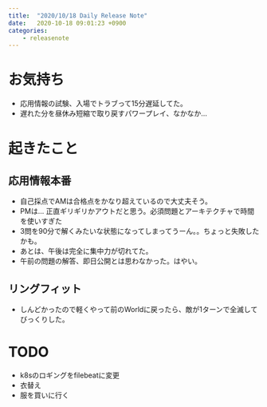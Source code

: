 ```yaml
---
title:  "2020/10/18 Daily Release Note"
date:   2020-10-18 09:01:23 +0900
categories:
	- releasenote
---
```


# お気持ち

* 応用情報の試験、入場でトラブって15分遅延してた。
* 遅れた分を昼休み短縮で取り戻すパワープレイ、なかなか…

# 起きたこと

## 応用情報本番

* 自己採点でAMは合格点をかなり超えているので大丈夫そう。
* PMは… 正直ギリギリかアウトだと思う。必須問題とアーキテクチャで時間を使いすぎた
* 3問を90分で解くみたいな状態になってしまってうーん。。ちょっと失敗したかも。
* あとは、午後は完全に集中力が切れてた。
* 午前の問題の解答、即日公開とは思わなかった。はやい。

## リングフィット

* しんどかったので軽くやって前のWorldに戻ったら、敵が1ターンで全滅してびっくりした。

# TODO 

* k8sのロギングをfilebeatに変更
* 衣替え
* 服を買いに行く
